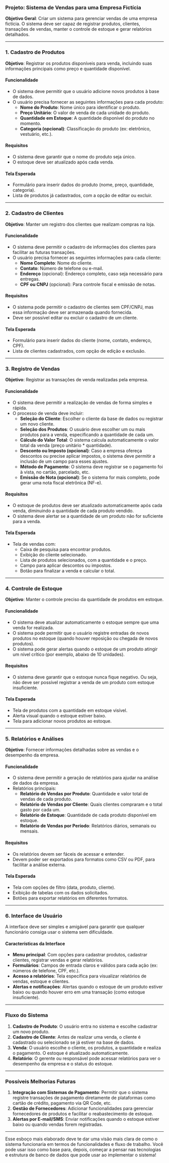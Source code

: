 ### **Projeto: Sistema de Vendas para uma Empresa Fictícia**

**Objetivo Geral**: Criar um sistema para gerenciar vendas de uma empresa fictícia. O sistema deve ser capaz de registrar produtos, clientes, transações de vendas, manter o controle de estoque e gerar relatórios detalhados.

---

### **1. Cadastro de Produtos**

**Objetivo**: Registrar os produtos disponíveis para venda, incluindo suas informações principais como preço e quantidade disponível.

#### **Funcionalidade**
- O sistema deve permitir que o usuário adicione novos produtos à base de dados.
- O usuário precisa fornecer as seguintes informações para cada produto:
  - **Nome do Produto**: Nome único para identificar o produto.
  - **Preço Unitário**: O valor de venda de cada unidade do produto.
  - **Quantidade em Estoque**: A quantidade disponível do produto no momento.
  - **Categoria (opcional)**: Classificação do produto (ex: eletrônico, vestuário, etc.).

#### **Requisitos**
- O sistema deve garantir que o nome do produto seja único.
- O estoque deve ser atualizado após cada venda.
  
#### **Tela Esperada**
- Formulário para inserir dados do produto (nome, preço, quantidade, categoria).
- Lista de produtos já cadastrados, com a opção de editar ou excluir.

---

### **2. Cadastro de Clientes**

**Objetivo**: Manter um registro dos clientes que realizam compras na loja.

#### **Funcionalidade**
- O sistema deve permitir o cadastro de informações dos clientes para facilitar as futuras transações.
- O usuário precisa fornecer as seguintes informações para cada cliente:
  - **Nome Completo**: Nome do cliente.
  - **Contato**: Número de telefone ou e-mail.
  - **Endereço** (opcional): Endereço completo, caso seja necessário para entregas.
  - **CPF ou CNPJ** (opcional): Para controle fiscal e emissão de notas.

#### **Requisitos**
- O sistema pode permitir o cadastro de clientes sem CPF/CNPJ, mas essa informação deve ser armazenada quando fornecida.
- Deve ser possível editar ou excluir o cadastro de um cliente.

#### **Tela Esperada**
- Formulário para inserir dados do cliente (nome, contato, endereço, CPF).
- Lista de clientes cadastrados, com opção de edição e exclusão.

---

### **3. Registro de Vendas**

**Objetivo**: Registrar as transações de venda realizadas pela empresa.

#### **Funcionalidade**
- O sistema deve permitir a realização de vendas de forma simples e rápida.
- O processo de venda deve incluir:
  - **Seleção do Cliente**: Escolher o cliente da base de dados ou registrar um novo cliente.
  - **Seleção dos Produtos**: O usuário deve escolher um ou mais produtos para a venda, especificando a quantidade de cada um.
  - **Cálculo do Valor Total**: O sistema calcula automaticamente o valor total da venda (preço unitário * quantidade).
  - **Desconto ou Imposto (opcional)**: Caso a empresa ofereça descontos ou precise aplicar impostos, o sistema deve permitir a inclusão de um campo para esses ajustes.
  - **Método de Pagamento**: O sistema deve registrar se o pagamento foi à vista, no cartão, parcelado, etc.
  - **Emissão de Nota (opcional)**: Se o sistema for mais completo, pode gerar uma nota fiscal eletrônica (NF-e).

#### **Requisitos**
- O estoque de produtos deve ser atualizado automaticamente após cada venda, diminuindo a quantidade de cada produto vendido.
- O sistema deve alertar se a quantidade de um produto não for suficiente para a venda.
  
#### **Tela Esperada**
- Tela de vendas com:
  - Caixa de pesquisa para encontrar produtos.
  - Exibição do cliente selecionado.
  - Lista de produtos selecionados, com a quantidade e o preço.
  - Campo para aplicar descontos ou impostos.
  - Botão para finalizar a venda e calcular o total.

---

### **4. Controle de Estoque**

**Objetivo**: Manter o controle preciso da quantidade de produtos em estoque.

#### **Funcionalidade**
- O sistema deve atualizar automaticamente o estoque sempre que uma venda for realizada.
- O sistema pode permitir que o usuário registre entradas de novos produtos no estoque (quando houver reposição ou chegada de novos produtos).
- O sistema pode gerar alertas quando o estoque de um produto atingir um nível crítico (por exemplo, abaixo de 10 unidades).

#### **Requisitos**
- O sistema deve garantir que o estoque nunca fique negativo. Ou seja, não deve ser possível registrar a venda de um produto com estoque insuficiente.
  
#### **Tela Esperada**
- Tela de produtos com a quantidade em estoque visível.
- Alerta visual quando o estoque estiver baixo.
- Tela para adicionar novos produtos ao estoque.

---

### **5. Relatórios e Análises**

**Objetivo**: Fornecer informações detalhadas sobre as vendas e o desempenho da empresa.

#### **Funcionalidade**
- O sistema deve permitir a geração de relatórios para ajudar na análise de dados da empresa.
- Relatórios principais:
  - **Relatório de Vendas por Produto**: Quantidade e valor total de vendas de cada produto.
  - **Relatório de Vendas por Cliente**: Quais clientes compraram e o total gasto por cada um.
  - **Relatório de Estoque**: Quantidade de cada produto disponível em estoque.
  - **Relatório de Vendas por Período**: Relatórios diários, semanais ou mensais.
  
#### **Requisitos**
- Os relatórios devem ser fáceis de acessar e entender.
- Devem poder ser exportados para formatos como CSV ou PDF, para facilitar a análise externa.

#### **Tela Esperada**
- Tela com opções de filtro (data, produto, cliente).
- Exibição de tabelas com os dados solicitados.
- Botões para exportar relatórios em diferentes formatos.

---

### **6. Interface de Usuário**

A interface deve ser simples e amigável para garantir que qualquer funcionário consiga usar o sistema sem dificuldade.

#### **Características da Interface**
- **Menu principal**: Com opções para cadastrar produtos, cadastrar clientes, registrar vendas e gerar relatórios.
- **Formulários**: Campos de entrada claros e válidos para cada ação (ex: números de telefone, CPF, etc.).
- **Acesso a relatórios**: Tela específica para visualizar relatórios de vendas, estoque e clientes.
- **Alertas e notificações**: Alertas quando o estoque de um produto estiver baixo ou quando houver erro em uma transação (como estoque insuficiente).

---

### **Fluxo do Sistema**

1. **Cadastro de Produto**: O usuário entra no sistema e escolhe cadastrar um novo produto.
2. **Cadastro de Cliente**: Antes de realizar uma venda, o cliente é cadastrado ou selecionado se já estiver na base de dados.
3. **Venda**: O usuário escolhe o cliente, os produtos, a quantidade e realiza o pagamento. O estoque é atualizado automaticamente.
4. **Relatório**: O gerente ou responsável pode acessar relatórios para ver o desempenho da empresa e o status do estoque.

---

### **Possíveis Melhorias Futuras**

1. **Integração com Sistemas de Pagamento**: Permitir que o sistema registre transações de pagamento diretamente de plataformas como cartão de crédito, pagamento via QR Code, etc.
2. **Gestão de Fornecedores**: Adicionar funcionalidades para gerenciar fornecedores de produtos e facilitar o reabastecimento de estoque.
3. **Alertas por E-mail/SMS**: Enviar notificações quando o estoque estiver baixo ou quando vendas forem registradas.

---

Esse esboço mais elaborado deve te dar uma visão mais clara de como o sistema funcionaria em termos de funcionalidades e fluxo de trabalho. Você pode usar isso como base para, depois, começar a pensar nas tecnologias e estrutura de banco de dados que pode usar ao implementar o sistema!
